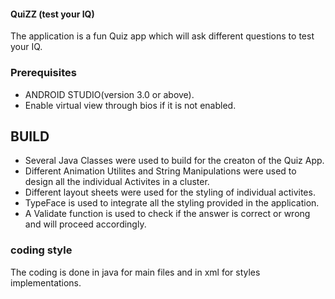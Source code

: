 #### QuiZZ (test your IQ)

The application is a fun Quiz app which will ask different questions to test your IQ.



### Prerequisites

* ANDROID STUDIO(version 3.0 or above).
* Enable virtual view through bios if it is not enabled.




## BUILD

* Several Java Classes were used to  build for the creaton of the Quiz App.
* Different Animation Utilites and String Manipulations were used to design all the individual Activites in a cluster.
* Different layout sheets were used for the styling of individual activites.
* TypeFace is used to integrate all the styling provided in the application.
* A Validate function is used to check if the answer is correct or wrong and will proceed accordingly.
 

###  coding style 

 The coding is done in java for main files and in xml for styles implementations.
